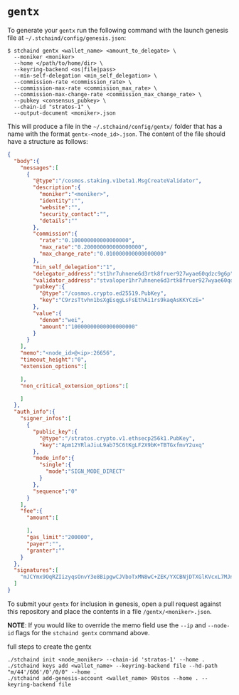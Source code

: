 # `gentx`

To generate your `gentx` run the following command with the launch genesis file at `~/.stchaind/config/genesis.json`:

```
$ stchaind gentx <wallet_name> <amount_to_delegate> \
  --moniker <moniker>
  --home </path/to/home/dir> \
  --keyring-backend <os|file|pass>
  --min-self-delegation <min_self_delegation> \
  --commission-rate <commission_rate> \
  --commission-max-rate <commission_max_rate> \
  --commission-max-change-rate <commission_max_change_rate> \
  --pubkey <consensus_pubkey> \
  --chain-id "stratos-1" \
  --output-document <moniker>.json
```

This will produce a file in the `~/.stchaind/config/gentx/` folder that has a name with the format `gentx-<node_id>.json`. The content of the file should have a structure as follows:

```json
{
  "body":{
    "messages":[
      {
        "@type":"/cosmos.staking.v1beta1.MsgCreateValidator",
        "description":{
          "moniker":"<moniker>",
          "identity":"",
          "website":"",
          "security_contact":"",
          "details":""
        },
        "commission":{
          "rate":"0.100000000000000000",
          "max_rate":"0.200000000000000000",
          "max_change_rate":"0.010000000000000000"
        },
        "min_self_delegation":"1",
        "delegator_address":"st1hr7uhnene6d3rtk8fruer927wyae60qdzc9g6p",
        "validator_address":"stvaloper1hr7uhnene6d3rtk8fruer927wyae60qd45vgx2",
        "pubkey":{
          "@type":"/cosmos.crypto.ed25519.PubKey",
          "key":"C9rzsTtvhn1bsXgEsqgLsFsEthAi1rs9kaqAsKKYCzE="
        },
        "value":{
          "denom":"wei",
          "amount":"10000000000000000000"
        }
      }
    ],
    "memo":"<node_id>@<ip>:26656",
    "timeout_height":"0",
    "extension_options":[

    ],
    "non_critical_extension_options":[

    ]
  },
  "auth_info":{
    "signer_infos":[
      {
        "public_key":{
          "@type":"/stratos.crypto.v1.ethsecp256k1.PubKey",
          "key":"Apm12YRlaJiuL9ab75C6tKgLF2X9bK+TBTGxfmvY2uxq"
        },
        "mode_info":{
          "single":{
            "mode":"SIGN_MODE_DIRECT"
          }
        },
        "sequence":"0"
      }
    ],
    "fee":{
      "amount":[

      ],
      "gas_limit":"200000",
      "payer":"",
      "granter":""
    }
  },
  "signatures":[
    "mJCYmx9OqRZIizyqsOnvY3e8BipgwCJVboTxMN8wC+ZEK/YXCBNjDTXGlKVcxL7MJn/b6jlFeQqjoRhmGsn14wA="
  ]
}
```

To submit your `gentx` for inclusion in genesis, open a pull request against this repository and place the contents in a file `/gentx/<moniker>.json`.

__**NOTE**__: If you would like to override the memo field use the `--ip` and `--node-id` flags for the `stchaind gentx` command above.

full steps to create the gentx
```
./stchaind init <node_moniker> --chain-id 'stratos-1' --home .
./stchaind keys add <wallet_name> --keyring-backend file --hd-path "m/44'/606'/0'/0/0" --home .
./stchaind add-genesis-account <wallet_name> 90stos --home . --keyring-backend file
```
